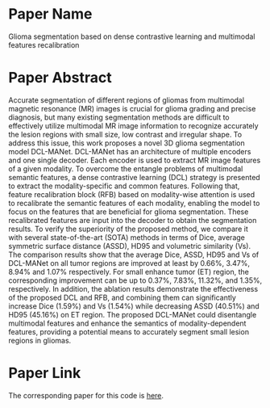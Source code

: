 # Paper Name

Glioma segmentation based on dense contrastive learning and multimodal features recalibration

# Paper Abstract

Accurate segmentation of different regions of gliomas from multimodal magnetic resonance (MR) images is crucial for glioma grading and precise diagnosis, but many existing segmentation methods are difficult to effectively utilize multimodal MR image information to recognize accurately the lesion regions with small size, low contrast and irregular shape. To address this issue, this work proposes a novel 3D glioma segmentation model DCL-MANet. DCL-MANet has an architecture of multiple encoders and one single decoder. Each encoder is used to extract MR image features of a given modality. To overcome the entangle problems of multimodal semantic features, a dense contrastive learning (DCL) strategy is presented to extract the modality-specific and common features. Following that, feature recalibration block (RFB) based on modality-wise attention is used to recalibrate the semantic features of each modality, enabling the model to focus on the features that are beneficial for glioma segmentation. These recalibrated features are input into the decoder to obtain the segmentation results. To verify the superiority of the proposed method, we compare it with several state-of-the-art (SOTA) methods in terms of Dice, average symmetric surface distance (ASSD), HD95 and volumetric similarity (Vs). The comparison results show that the average Dice, ASSD, HD95 and Vs of DCL-MANet on all tumor regions are improved at least by 0.66%, 3.47%, 8.94% and 1.07% respectively. For small enhance tumor (ET) region, the corresponding improvement can be up to 0.37%, 7.83%, 11.32%, and 1.35%, respectively. In addition, the ablation results demonstrate the effectiveness of the proposed DCL and RFB, and combining them can significantly increase Dice (1.59%) and Vs (1.54%) while decreasing ASSD (40.51%) and HD95 (45.16%) on ET region. The proposed DCL-MANet could disentangle multimodal features and enhance the semantics of modality-dependent features, providing a potential means to accurately segment small lesion regions in gliomas.

# Paper Link

The corresponding paper for this code is [here](https://iopscience.iop.org/article/10.1088/1361-6560/ad387f/meta).



